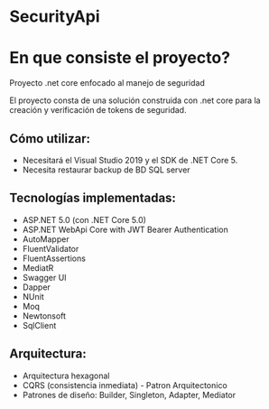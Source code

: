 # SecurityApi

En que consiste el proyecto?
=====================
Proyecto .net core enfocado al manejo de seguridad

El proyecto consta de una solución construida con .net core para la creación y verificación de tokens de seguridad.

## Cómo utilizar:
- Necesitará el Visual Studio 2019 y el SDK de .NET Core 5.
- Necesita restaurar backup de BD SQL server

## Tecnologías implementadas:

- ASP.NET 5.0 (con .NET Core 5.0) 
 - ASP.NET WebApi Core with JWT Bearer Authentication
- AutoMapper
- FluentValidator
- FluentAssertions
- MediatR
- Swagger UI
- Dapper
- NUnit
- Moq
- Newtonsoft
- SqlClient

## Arquitectura:

- Arquitectura hexagonal
- CQRS (consistencia inmediata) - Patron Arquitectonico
- Patrones de diseño: Builder, Singleton, Adapter, Mediator
